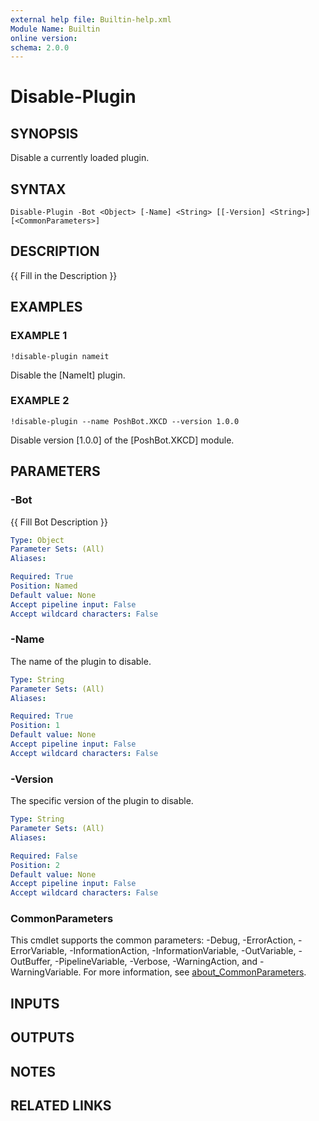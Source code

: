 ```yaml
---
external help file: Builtin-help.xml
Module Name: Builtin
online version:
schema: 2.0.0
---
```


# Disable-Plugin

## SYNOPSIS
Disable a currently loaded plugin.

## SYNTAX

```
Disable-Plugin -Bot <Object> [-Name] <String> [[-Version] <String>] [<CommonParameters>]
```

## DESCRIPTION
{{ Fill in the Description }}

## EXAMPLES

### EXAMPLE 1
```
!disable-plugin nameit
```

Disable the \[NameIt\] plugin.

### EXAMPLE 2
```
!disable-plugin --name PoshBot.XKCD --version 1.0.0
```

Disable version \[1.0.0\] of the \[PoshBot.XKCD\] module.

## PARAMETERS

### -Bot
{{ Fill Bot Description }}

```yaml
Type: Object
Parameter Sets: (All)
Aliases:

Required: True
Position: Named
Default value: None
Accept pipeline input: False
Accept wildcard characters: False
```

### -Name
The name of the plugin to disable.

```yaml
Type: String
Parameter Sets: (All)
Aliases:

Required: True
Position: 1
Default value: None
Accept pipeline input: False
Accept wildcard characters: False
```

### -Version
The specific version of the plugin to disable.

```yaml
Type: String
Parameter Sets: (All)
Aliases:

Required: False
Position: 2
Default value: None
Accept pipeline input: False
Accept wildcard characters: False
```

### CommonParameters
This cmdlet supports the common parameters: -Debug, -ErrorAction, -ErrorVariable, -InformationAction, -InformationVariable, -OutVariable, -OutBuffer, -PipelineVariable, -Verbose, -WarningAction, and -WarningVariable. For more information, see [about_CommonParameters](http://go.microsoft.com/fwlink/?LinkID=113216).

## INPUTS

## OUTPUTS

## NOTES

## RELATED LINKS
